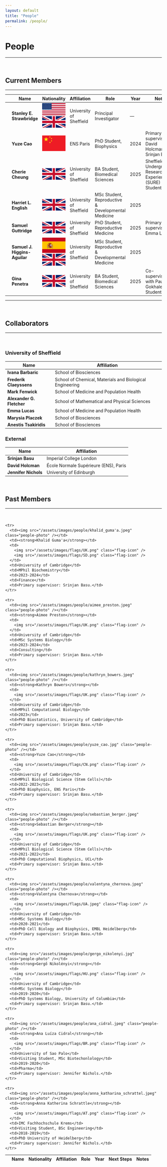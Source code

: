 ```yaml
---
layout: default
title: "People"
permalink: /people/
---
```


# **People**

---

<br>

## Current Members

---

<table class="people-table">
  <thead>
    <tr>
      <th></th>
      <th>Name</th>
      <th>Nationality</th>
      <th>Affiliation</th>
      <th>Role</th>
      <th>Year</th>
      <th>Notes</th>
    </tr>
  </thead>
  <tbody>
    <tr>
      <td><img src="/assets/images/people/stanley_strawbridge.jpg" class="people-photo" /></td>
      <td><strong>Stanley E. Strawbridge</strong></td>
      <td>
        <img src="/assets/images/flags/US.png" class="flag-icon" />
        <img src="/assets/images/flags/UK.png" class="flag-icon" />
      </td>
      <td>University of Sheffield</td>
      <td>Principal Investigator</td>
      <td>—</td>
      <td></td>
    </tr>
    <tr>
      <td><img src="/assets/images/people/yuze_cao.jpg" class="people-photo" /></td>
      <td><strong>Yuze Cao</strong></td>
      <td>
	    <img src="/assets/images/flags/CN.png" class="flag-icon" />
	  </td>
      <td>ENS Paris</td>
      <td>PhD Student, Biophysics</td>
      <td>2024</td>
      <td>Primary supervisors: David Holcman, Srinjan Basu</td>
    </tr>
    <tr>
      <td><img src="/assets/images/people/cherie_cheung.jpg" class="people-photo" /></td>
      <td><strong>Cherie Cheung</strong></td>
      <td>
		<img src="/assets/images/flags/UK.png" class="flag-icon" />
	  </td>
      <td>University of Sheffield</td>
      <td>BA Student, Biomedical Sciences</td>
      <td>2025</td>
      <td>Sheffield Undergraduate Research Experience (SURE) Student</td>
    </tr>
    <tr>
      <td><img src="/assets/images/people/harriet_english.jpg" class="people-photo" /></td>
      <td><strong>Harriet L. English</strong></td>
      <td>
		<img src="/assets/images/flags/UK.png" class="flag-icon" />
	  </td>
      <td>University of Sheffield</td>
      <td>MSc Student, Reproductive & Developmental Medicine</td>
      <td>2025</td>
      <td></td>
    </tr>
    <tr>
      <td><img src="/assets/images/people/samuel_guttridge.jpg" class="people-photo" /></td>
      <td><strong>Samuel Guttridge</strong></td>
      <td><img src="/assets/images/flags/UK.png" class="flag-icon" /></td>
      <td>University of Sheffield</td>
      <td>PhD Student, Reproductive Medicine</td>
      <td>2025</td>
      <td>Primary supervisor: Emma Lucas</td>
    </tr>
    <tr>
      <td><img src="/assets/images/people/samuel_higgins-aguilar.jpg" class="people-photo" /></td>
      <td><strong>Samuel J. Higgins-Aguilar</strong></td>
      <td>
        <img src="/assets/images/flags/ES.png" class="flag-icon" />
        <img src="/assets/images/flags/UK.png" class="flag-icon" />
      </td>
      <td>University of Sheffield</td>
      <td>MSc Student, Reproductive & Developmental Medicine</td>
      <td>2025</td>
      <td></td>
    </tr>
    <tr>
      <td><img src="/assets/images/people/gina_penetra.jpg" class="people-photo" /></td>
      <td><strong>Gina Penetra</strong></td>
      <td>
        <img src="/assets/images/flags/UK.png" class="flag-icon" />
      </td>
      <td>University of Sheffield</td>
      <td>BA Student, Biomedical Sciences</td>
      <td>2025</td>
      <td>Co-supervised with Paul J. Gokhale; SURE Student</td>
    </tr>
  </tbody>
</table>


---

<br>

## Collaborators

---

<br>

### University of Sheffield

| Name                      | Affiliation                                               |
|---------------------------|-----------------------------------------------------------|
| **Ivana Barbaric**        | School of Biosciences                                     |
| **Frederik Claeyssens**   | School of Chemical, Materials and Biological Engineering  |
| **Mark Fenwick**          | School of Medicine and Population Health                  |
| **Alexander G. Fletcher** | School of Mathematical and Physical Sciences              |
| **Emma Lucas**            | School of Medicine and Population Health                  |
| **Marysia Placzek**       | School of Biosciences                                     |
| **Anestis Tsakiridis**    | School of Biosciences                                     |

### External

| Name                | Affiliation                             |
|---------------------|-----------------------------------------|
| **Srinjan Basu**    | Imperial College London                 |
| **David Holcman**   | École Normale Supérieure (ENS), Paris   |
| **Jennifer Nichols**| University of Edinburgh                 |

<br>

## Past Members
---

<br>

<table class="people-table">
  <thead>
    <tr>
      <th></th>
      <th>Name</th>
      <th>Nationality</th>
      <th>Affiliation</th>
      <th>Role</th>
      <th>Year</th>
	  <th>Next Steps</th>
      <th>Notes</th>
    </tr>
  </thead>
  
  <tbody>
    
	<tr>
      <td><img src="/assets/images/people/khalid_guma'a.jpeg" class="people-photo" /></td>
      <td><strong>Khalid Guma'a</strong></td>
      <td>
        <img src="/assets/images/flags/UK.png" class="flag-icon" />
		<img src="/assets/images/flags/SD.png" class="flag-icon" />
      </td>
      <td>University of Cambridge</td>
      <td>MPhil Biochemistry</td>
      <td>2023-2024</td>
	  <td>Finance</td>
      <td>Primary supervisor: Srinjan Basu.</td> 	  
    </tr>
	
    <tr>
      <td><img src="/assets/images/people/aimee_preston.jpeg" class="people-photo" /></td>
      <td><strong>Aimee Preston</strong></td>
      <td>
        <img src="/assets/images/flags/UK.png" class="flag-icon" />
      </td>
      <td>University of Cambridge</td>
      <td>MSc Systems Biology</td>
      <td>2023-2024</td>
	  <td>Consulting</td>
      <td>Primary supervisor: Srinjan Basu.</td> 	  
    </tr>
	
    <tr>
      <td><img src="/assets/images/people/kathryn_bowers.jpeg" class="people-photo" /></td>
      <td><strong>Kathryn Bowers</strong></td>
      <td>
        <img src="/assets/images/flags/UK.png" class="flag-icon" />
      </td>
      <td>University of Cambridge</td>
      <td>MPhil Computational Biology</td>
      <td>2023</td>
	  <td>PhD Biostatistics, University of Cambridge</td>
      <td>Primary supervisor: Srinjan Basu.</td> 	  
    </tr>

    <tr>
      <td><img src="/assets/images/people/yuze_cao.jpg" class="people-photo" /></td>
      <td><strong>Yuze Cao</strong></td>
      <td>
        <img src="/assets/images/flags/CN.png" class="flag-icon" />
      </td>
      <td>University of Cambridge</td>
      <td>MPhil Biological Science (Stem Cells)</td>
      <td>2022-2023</td>
	  <td>PhD Biophysics, ENS Paris</td>
      <td>Primary supervisor: Srinjan Basu.</td> 	  
    </tr>
	
    <tr>
      <td><img src="/assets/images/people/sebastian_berger.jpeg" class="people-photo" /></td>
      <td><strong>Sebastian Berger</strong></td>
      <td>
        <img src="/assets/images/flags/UK.png" class="flag-icon" />
      </td>
      <td>University of Cambridge</td>
      <td>MPhil Biological Science (Stem Cells)</td>
      <td>2021-2022</td>
	  <td>PhD Computational Biophysics, UCL</td>
      <td>Primary supervisor: Srinjan Basu.</td> 	  
    </tr>
	
    <tr>
      <td><img src="/assets/images/people/valentyna_chernova.jpeg" class="people-photo" /></td>
      <td><strong>Valentyna Chernova</strong></td>
      <td>
        <img src="/assets/images/flags/UA.jpeg" class="flag-icon" />
      </td>
      <td>University of Cambridge</td>
      <td>MSc Systems Biology</td>
      <td>2020-2021</td>
	  <td>PhD Cell Biology and Biophysics, EMBL Heidelberg</td>
      <td>Primary supervisor: Srinjan Basu.</td> 	  
    </tr>
	
    <tr>
      <td><img src="/assets/images/people/gergo_nikolenyi.jpg" class="people-photo" /></td>
      <td><strong>Gergő Nikolényi</strong></td>
      <td>
        <img src="/assets/images/flags/HU.png" class="flag-icon" />
      </td>
      <td>University of Cambridge</td>
      <td>MSc Systems Biology</td>
      <td>2019-2020</td>
	  <td>PhD Systems Biology, University of Columbia</td>
      <td>Primary supervisor: Srinjan Basu.</td> 	  
    </tr>
	
    <tr>
      <td><img src="/assets/images/people/ana_cidral.jpeg" class="people-photo" /></td>
      <td><strong>Ana Luíza Cidral</strong></td>
      <td>
        <img src="/assets/images/flags/BR.png" class="flag-icon" />
      </td>
      <td>University of Sao Palo</td>
      <td>Visiting Student, MSc Biotechonlology</td>
      <td>2019-2020</td>
	  <td>Pharma</td>
      <td>Primary supervisor: Jennifer Nichols.</td> 	  
    </tr>	

    <tr>
      <td><img src="/assets/images/people/anna_katharina_schrattel.jpeg" class="people-photo" /></td>
      <td><strong>Anna Katherina Schrattle</strong></td>
      <td>
        <img src="/assets/images/flags/AT.png" class="flag-icon" />
      </td>
      <td>IMC Fachhochschule Krems</td>
      <td>Visiting Student, BSc Engineering</td>
      <td>2018-2019</td>
	  <td>PhD University of Heidelberg</td>
      <td>Primary supervisor: Jennifer Nichols.</td> 	  
    </tr>
  </tbody>
</table>
